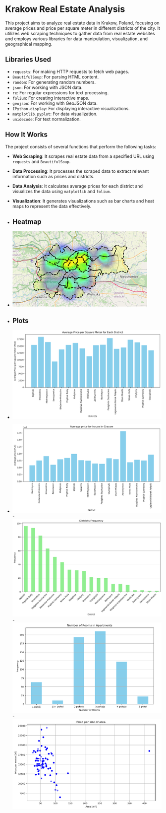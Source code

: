 # Krakow Real Estate Analysis

This project aims to analyze real estate data in Krakow, Poland, focusing on average prices and price per square meter in different districts of the city. It utilizes web scraping techniques to gather data from real estate websites and employs various libraries for data manipulation, visualization, and geographical mapping.

## Libraries Used

- `requests`: For making HTTP requests to fetch web pages.
- `BeautifulSoup`: For parsing HTML content.
- `random`: For generating random numbers.
- `json`: For working with JSON data.
- `re`: For regular expressions for text processing.
- `folium`: For creating interactive maps.
- `geojson`: For working with GeoJSON data.
- `IPython.display`: For displaying interactive visualizations.
- `matplotlib.pyplot`: For data visualization.
- `unidecode`: For text normalization.


## How It Works

The project consists of several functions that perform the following tasks:

- **Web Scraping**: It scrapes real estate data from a specified URL using `requests` and `BeautifulSoup`.
- **Data Processing**: It processes the scraped data to extract relevant information such as prices and districts.
- **Data Analysis**: It calculates average prices for each district and visualizes the data using `matplotlib` and `folium`.
- **Visualization**: It generates visualizations such as bar charts and heat maps to represent the data effectively.


- ## Heatmap
- ![HeatMap](/images/heatmap.png)
-  ## Plots
- ![Bar Chart](/images/permeter.png)
- ![Bar Chart](/images/price.png)
-![Bar Chart](/images/districtsfrequency.png)
-![Bar Chart](/images/numberofrooms.png)
-![Bar Chart](/images/priceperarea.png)

